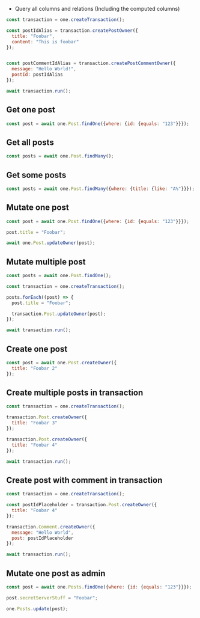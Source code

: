- Query all columns and relations (Including the computed columns)



```js
const transaction = one.createTransaction();

const postIdAlias = transaction.createPostOwner({
  title: "Foobar",
  content: "This is foobar"
});


const postCommentIdAlias = transaction.createPostCommentOwner({
  message: "Hello World!",
  postId: postIdAlias
});

await transaction.run();
```

## Get one post
```js
const post = await one.Post.findOne({where: {id: {equals: "123"}}});
```

## Get all posts
```js
const posts = await one.Post.findMany();
```

## Get some posts
```js
const posts = await one.Post.findMany({where: {title: {like: "A%"}}});
```

## Mutate one post
```js
const post = await one.Post.findOne({where: {id: {equals: "123"}}});

post.title = "Foobar";

await one.Post.updateOwner(post);
```

## Mutate multiple post
```js
const posts = await one.Post.findOne();

const transaction = one.createTransaction();

posts.forEach((post) => {
  post.title = "Foobar";

  transaction.Post.updateOwner(post);
});

await transaction.run();
```

## Create one post
```js
const post = await one.Post.createOwner({
  title: "Foobar 2"
});
```

## Create multiple posts in transaction
```js
const transaction = one.createTransaction();

transaction.Post.createOwner({
  title: "Foobar 3"
});

transaction.Post.createOwner({
  title: "Foobar 4"
});

await transaction.run();
```

## Create post with comment in transaction
```js
const transaction = one.createTransaction();

const postIdPlaceholder = transaction.Post.createOwner({
  title: "Foobar 4"
});

transaction.Comment.createOwner({
  message: "Hello World",
  post: postIdPlaceholder
});

await transaction.run();
```

## Mutate one post as admin
```js
const post = await one.Posts.findOne({where: {id: {equals: "123"}}});

post.secretServerStuff = "Foobar";

one.Posts.update(post);
```